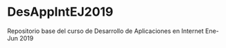# DesAppIntEJ2019
Repositorio base del curso de Desarrollo de Aplicaciones en Internet Ene-Jun 2019
